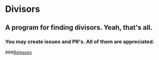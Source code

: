 # Divisors
## A program for finding divisors. Yeah, that's all.

### You may create issues and PR's. All of them are appreciated.

###[Releases](https://github.com/keksbg/divisors/releases)